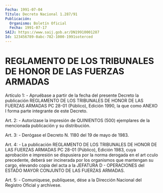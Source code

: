 ```yaml
---
Fecha: 1991-07-04
Título: Decreto Nacional 1.287/91
Publicación:
  Organismo: Boletín Oficial
  Fecha: 1991-07-17
SAIJ: https://www.saij.gob.ar/DN19910001287
Id: 123456789-0abc-782-1000-1991soterced
---
```

# REGLAMENTO DE LOS TRIBUNALES DE HONOR DE LAS FUERZAS ARMADAS

<a id="1"></a>
Artículo  1:  -  Apruébase  a  partir de la fecha del presente Decreto la publicación REGLAMENTO DE  LOS  TRIBUNALES  DE  HONOR DE LAS  FUERZAS ARMADAS PC 28-01 (Público), Edición 1990, la que  como ANEXO I forma parte integrante de este Decreto.

<a id="2"></a>
Art.  2:  -  Autorízase  la  impresión  de  QUINIENTOS  (500) ejemplares    de  la  mencionada  publicación  y  su  distribución.

<a id="3"></a>
Art.  3: - Derógase el Decreto N. 1180 del 19 de mayo de 1983.

<a id="4"></a>
Art. 4: - La publicación REGLAMENTO DE LOS TRIBUNALES DE HONOR DE LAS  FUERZAS  ARMADAS  PC  28-01  (Público),  Edición 1983, cuya aprobación e impresión se dispusiera por la norma  derogada  en  el art  cculo precedente, deberá ser incinerada por los organismos que mantengan  su  cargo,  elevando  copia  del  acta a la JEFATURA D - OPERACIONES  del  ESTADO  MAYOR  CONJUNTO  DE LAS FUERZAS  ARMADAS.

<a id="5"></a>
Art. 5: - Comuníquese, publíquese, dése a la Dirección Nacional del Registro Oficial y archívese.